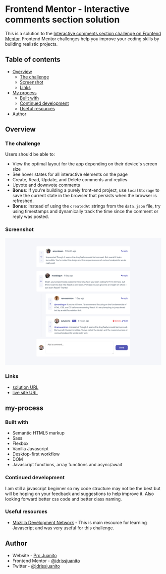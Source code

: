 # Frontend Mentor - Interactive comments section solution

This is a solution to the [Interactive comments section challenge on Frontend Mentor](https://www.frontendmentor.io/challenges/interactive-comments-section-iG1RugEG9). Frontend Mentor challenges help you improve your coding skills by building realistic projects. 

## Table of contents

- [Overview](#overview)
  - [The challenge](#the-challenge)
  - [Screenshot](#screenshot)
  - [Links](#links)
- [My process](#my-process)
  - [Built with](#built-with)
  - [Continued development](#continued-development)
  - [Useful resources](#useful-resources)
- [Author](#author)

## Overview

### The challenge

Users should be able to:

- View the optimal layout for the app depending on their device's screen size
- See hover states for all interactive elements on the page
- Create, Read, Update, and Delete comments and replies
- Upvote and downvote comments
- **Bonus**: If you're building a purely front-end project, use `localStorage` to save the current state in the browser that persists when the browser is refreshed.
- **Bonus**: Instead of using the `createdAt` strings from the `data.json` file, try using timestamps and dynamically track the time since the comment or reply was posted.

### Screenshot

![](./images/solution-preview.png)

### Links

- [solution URL](https://github.com/idrissjuanito/interactive-comments)
- [live site URL](https://idrissjuanito.github.io/interactive-comments)

## my-process

### Built with

- Semantic HTML5 markup
- Sass
- Flexbox
- Vanilla Javascript
- Desktop-first workflow
- DOM
- Javascript functions, array functions and async/await

### Continued development

I am still a javascript beginner so my code structure may not be the best but will be hoping on your feedback and suggestions to help improve it. Also looking forward better css code and better class naming.

### Useful resources

- [Mozilla Development Network](https://developer.mozilla.org/en-US/docs/Web/JavaScript) - This is main resource for learning Javascript and was very useful for this challenge.

## Author

- Website - [Pro Juanito](https://www.projuanito.com)
- Frontend Mentor - [@idrissjuanito](https://www.frontendmentor.io/profile/idrissjuanito)
- Twitter - [@idrissjuanito](https://www.twitter.com/idrissjuanito)